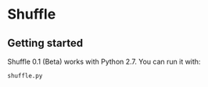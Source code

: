 # Shuffle
## Getting started

Shuffle 0.1 (Beta) works with Python 2.7. You can run it with:

```python
shuffle.py
```
